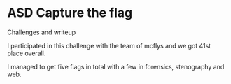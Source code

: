 # ASD Capture the flag

Challenges and writeup

I participated in this challenge with the team of mcflys and we got 41st place overall.

I managed to get five flags in total with a few in forensics, stenography and web.



